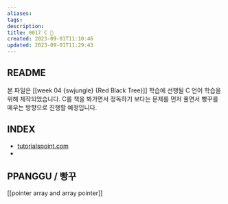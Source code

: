 ```yaml
---
aliases: 
tags: 
description:
title: 0017 C 🍎
created: 2023-09-01T11:10:46
updated: 2023-09-01T11:29:43
---
```


## README

본 파일은 [[week 04 {swjungle} {Red Black Tree}]] 학습에 선행될 C 언어 학습을 위해 제작되었습니다. C를 책을 봐가면서 정독하기 보다는 문제를 먼저 풀면서 빵꾸를 메우는 방향으로 진행할 예정입니다.

## INDEX

- [tutorialspoint.com](https://www.tutorialspoint.com/cprogramming/cprogramming_online_quiz.htm)
- 

## PPANGGU / 빵꾸

[[pointer array and array pointer]]
